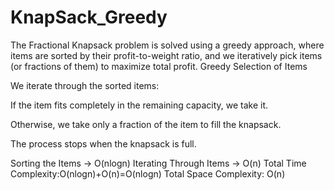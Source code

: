 # KnapSack_Greedy

The Fractional Knapsack problem is solved using a greedy approach, where items are sorted by their profit-to-weight ratio, and we iteratively pick items (or fractions of them) to maximize total profit.
Greedy Selection of Items

We iterate through the sorted items:

If the item fits completely in the remaining capacity, we take it.

Otherwise, we take only a fraction of the item to fill the knapsack.

The process stops when the knapsack is full.


Sorting the Items → O(nlogn)
Iterating Through Items → O(n)
Total Time Complexity:O(nlogn)+O(n)=O(nlogn)
Total Space Complexity: O(n)
